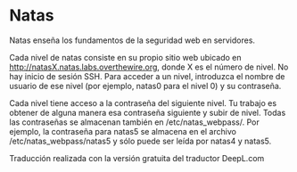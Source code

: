 # Natas

Natas enseña los fundamentos de la seguridad web en servidores.

Cada nivel de natas consiste en su propio sitio web ubicado en http://natasX.natas.labs.overthewire.org, donde X es el número de nivel. No hay inicio de sesión SSH. Para acceder a un nivel, introduzca el nombre de usuario de ese nivel (por ejemplo, natas0 para el nivel 0) y su contraseña.

Cada nivel tiene acceso a la contraseña del siguiente nivel. Tu trabajo es obtener de alguna manera esa contraseña siguiente y subir de nivel. Todas las contraseñas se almacenan también en /etc/natas_webpass/. Por ejemplo, la contraseña para natas5 se almacena en el archivo /etc/natas_webpass/natas5 y sólo puede ser leída por natas4 y natas5.

Traducción realizada con la versión gratuita del traductor DeepL.com

